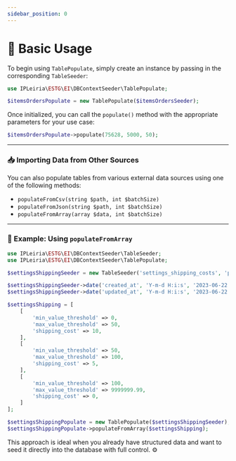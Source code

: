 ```yaml
---
sidebar_position: 0
---
```


# 🧮 Basic Usage

To begin using `TablePopulate`, simply create an instance by passing in the corresponding `TableSeeder`:

```php
use IPLeiria\ESTG\EI\DBContextSeeder\TablePopulate;

$itemsOrdersPopulate = new TablePopulate($itemsOrdersSeeder);
```

Once initialized, you can call the `populate()` method with the appropriate parameters for your use case:

```php
$itemsOrdersPopulate->populate(75628, 5000, 50);
```

---

### 📥 Importing Data from Other Sources

You can also populate tables from various external data sources using one of the following methods:

- `populateFromCsv(string $path, int $batchSize)`
- `populateFromJson(string $path, int $batchSize)`
- `populateFromArray(array $data, int $batchSize)`

---

### 🧾 Example: Using `populateFromArray`

```php
use IPLeiria\ESTG\EI\DBContextSeeder\TableSeeder;
use IPLeiria\ESTG\EI\DBContextSeeder\TablePopulate;

$settingsShippingSeeder = new TableSeeder('settings_shipping_costs', 'pt_PT');

$settingsShippingSeeder->date('created_at', 'Y-m-d H:i:s', '2023-06-22 23:05:38', '2023-06-22 23:05:38');
$settingsShippingSeeder->date('updated_at', 'Y-m-d H:i:s', '2023-06-22 23:05:38', '2023-06-22 23:05:38');

$settingsShipping = [
    [
        'min_value_threshold' => 0,
        'max_value_threshold' => 50,
        'shipping_cost' => 10,
    ],
    [
        'min_value_threshold' => 50,
        'max_value_threshold' => 100,
        'shipping_cost' => 5,
    ],
    [
        'min_value_threshold' => 100,
        'max_value_threshold' => 9999999.99,
        'shipping_cost' => 0,
    ]
];

$settingsShippingPopulate = new TablePopulate($settingsShippingSeeder);
$settingsShippingPopulate->populateFromArray($settingsShipping);
```

This approach is ideal when you already have structured data and want to seed it directly into the database with full control. ⚙️

